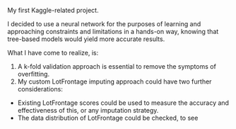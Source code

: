 My first Kaggle-related project.

I decided to use a neural network for the purposes of learning and approaching constraints and limitations in a hands-on way, knowing that tree-based models would yield more accurate results.

What I have come to realize, is:
1. A k-fold validation approach is essential to remove the symptoms of overfitting.
2. My custom LotFrontage imputing approach could have two further considerations:
- Existing LotFrontage scores could be used to measure the accuracy and effectiveness of this, or any imputation strategy.
- The data distribution of LotFrontage could be checked, to see
